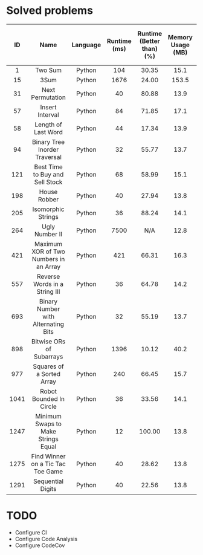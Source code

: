 # Solved problems

|  ID   |                  Name                  | Language | Runtime (ms) | Runtime (Better than) (%) | Memory Usage (MB) | Memory Usage (Better than) (%) |
| :---: | :------------------------------------: | :------: | :----------: | :-----------------------: | :---------------: | :----------------------------: |
|   1   |                Two Sum                 |  Python  |     104      |           30.35           |       15.1        |             69.92              |
|  15   |                  3Sum                  |  Python  |     1676     |           24.00           |       153.5       |              N/A               |
|  31   |            Next Permutation            |  Python  |      40      |           80.88           |       13.9        |             41.92              |
|  57   |            Insert Interval             |  Python  |      84      |           71.85           |       17.1        |             75.36              |
|  58   |          Length of Last Word           |  Python  |      44      |           17.34           |       13.9        |             45.34              |
|  94   |     Binary Tree Inorder Traversal      |  Python  |      32      |           55.77           |       13.7        |             93.01              |
|  121  |    Best Time to Buy and Sell Stock     |  Python  |      68      |           58.99           |       15.1        |             51.98              |
|  198  |              House Robber              |  Python  |      40      |           27.94           |       13.8        |             59.98              |
|  205  |           Isomorphic Strings           |  Python  |      36      |           88.24           |       14.1        |             47.13              |
|  264  |             Ugly Number II             |  Python  |     7500     |            N/A            |       12.8        |             58.04              |
|  421  | Maximum XOR of Two Numbers in an Array |  Python  |     421      |           66.31           |       16.3        |             97.66              |
|  557  |     Reverse Words in a String III      |  Python  |      36      |           64.78           |       14.2        |             76.21              |
|  693  |  Binary Number with Alternating Bits   |  Python  |      32      |           55.19           |       13.7        |             78.74              |
|  898  |        Bitwise ORs of Subarrays        |  Python  |     1396     |           10.12           |       40.2        |             57.52              |
|  977  |       Squares of a Sorted Array        |  Python  |     240      |           66.45           |       15.7        |             64.88              |
| 1041  |        Robot Bounded In Circle         |  Python  |      36      |           33.56           |       14.1        |              N/A               |
| 1247  |  Minimum Swaps to Make Strings Equal   |  Python  |      12      |          100.00           |       13.8        |             52.77              |
| 1275  |   Find Winner on a Tic Tac Toe Game    |  Python  |      40      |           28.62           |       13.8        |             72.16              |
| 1291  |           Sequential Digits            |  Python  |      40      |           22.56           |       13.8        |             50.26              |

# TODO

-   Configure CI
-   Configure Code Analysis
-   Configure CodeCov